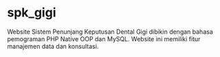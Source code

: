 # spk_gigi
Website Sistem Penunjang Keputusan Dental Gigi dibikin dengan bahasa pemograman PHP Native OOP dan MySQL. Website ini memiliki fitur manajemen data dan konsultasi.

